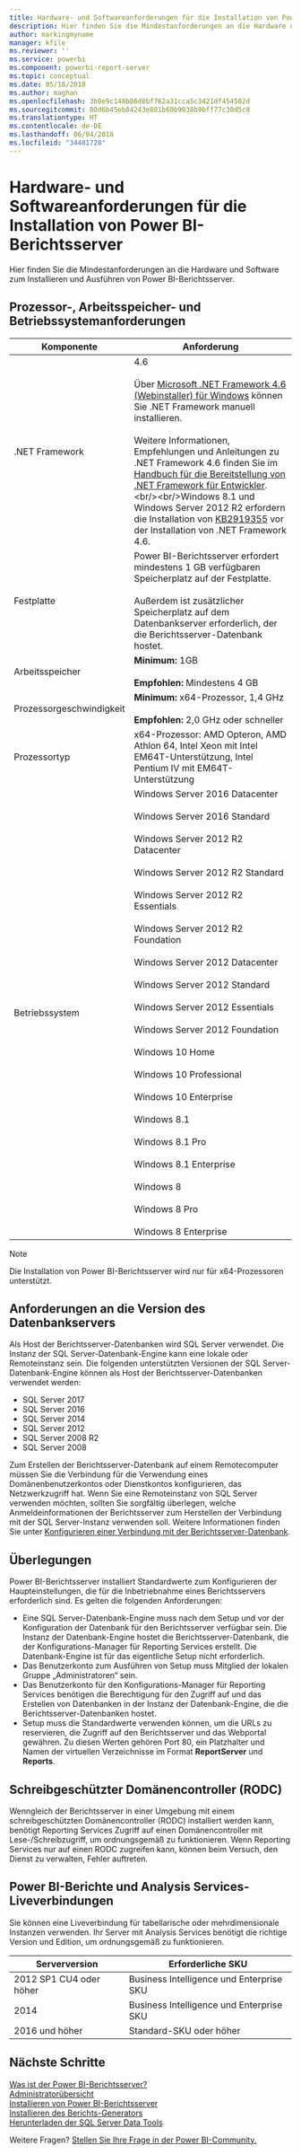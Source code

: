 ```yaml
---
title: Hardware- und Softwareanforderungen für die Installation von Power BI-Berichtsserver
description: Hier finden Sie die Mindestanforderungen an die Hardware und Software zum Installieren und Ausführen von Power BI-Berichtsserver.
author: markingmyname
manager: kfile
ms.reviewer: ''
ms.service: powerbi
ms.component: powerbi-report-server
ms.topic: conceptual
ms.date: 05/18/2018
ms.author: maghan
ms.openlocfilehash: 3b0e9c148b86d8bf762a31cca5c3421df454502d
ms.sourcegitcommit: 80d6b45eb84243e801b60b9038b9bff77c30d5c8
ms.translationtype: HT
ms.contentlocale: de-DE
ms.lasthandoff: 06/04/2018
ms.locfileid: "34481728"
---
```

# <a name="hardware-and-software-requirements-for-installing-power-bi-report-server"></a>Hardware- und Softwareanforderungen für die Installation von Power BI-Berichtsserver
Hier finden Sie die Mindestanforderungen an die Hardware und Software zum Installieren und Ausführen von Power BI-Berichtsserver.

## <a name="processor-memory-and-operating-system-requirements"></a>Prozessor-, Arbeitsspeicher- und Betriebssystemanforderungen
| Komponente | Anforderung |
| --- | --- |
| .NET Framework |4.6<br><br>Über [Microsoft .NET Framework 4.6 (Webinstaller) für Windows](http://support.microsoft.com/kb/3045560) können Sie .NET Framework manuell installieren.<br/><br/> Weitere Informationen, Empfehlungen und Anleitungen zu .NET Framework 4.6 finden Sie im [Handbuch für die Bereitstellung von .NET Framework für Entwickler](http://msdn.microsoft.com/library/ee942965\(v=vs.110\).aspx).<br/><br/>Windows 8.1 und Windows Server 2012 R2 erfordern die Installation von [KB2919355](http://support.microsoft.com/kb/2919355) vor der Installation von .NET Framework 4.6. |
| Festplatte |Power BI-Berichtsserver erfordert mindestens 1 GB verfügbaren Speicherplatz auf der Festplatte.<br><br>Außerdem ist zusätzlicher Speicherplatz auf dem Datenbankserver erforderlich, der die Berichtsserver-Datenbank hostet. |
| Arbeitsspeicher |**Minimum:** 1GB<br/><br/> **Empfohlen:** Mindestens 4 GB |
| Prozessorgeschwindigkeit |**Minimum:** x64-Prozessor, 1,4 GHz<br/><br/> **Empfohlen:** 2,0 GHz oder schneller |
| Prozessortyp |x64-Prozessor: AMD Opteron, AMD Athlon 64, Intel Xeon mit Intel EM64T-Unterstützung, Intel Pentium IV mit EM64T-Unterstützung |
| Betriebssystem |Windows Server 2016 Datacenter<br><br>Windows Server 2016 Standard<br><br>Windows Server 2012 R2 Datacenter<br><br>Windows Server 2012 R2 Standard<br><br>Windows Server 2012 R2 Essentials<br><br>Windows Server 2012 R2 Foundation<br><br>Windows Server 2012 Datacenter<br><br>Windows Server 2012 Standard<br><br>Windows Server 2012 Essentials<br><br>Windows Server 2012 Foundation<br><br>Windows 10 Home<br><br>Windows 10 Professional<br><br>Windows 10 Enterprise<br><br>Windows 8.1<br><br>Windows 8.1 Pro<br><br>Windows 8.1 Enterprise<br><br>Windows 8<br><br>Windows 8 Pro<br><br>Windows 8 Enterprise |

> [!NOTE]
> Die Installation von Power BI-Berichtsserver wird nur für x64-Prozessoren unterstützt.
> 
> 

## <a name="database-server-version-requirements"></a>Anforderungen an die Version des Datenbankservers
Als Host der Berichtsserver-Datenbanken wird SQL Server verwendet. Die Instanz der SQL Server-Datenbank-Engine kann eine lokale oder Remoteinstanz sein. Die folgenden unterstützten Versionen der SQL Server-Datenbank-Engine können als Host der Berichtsserver-Datenbanken verwendet werden:

* SQL Server 2017
* SQL Server 2016
* SQL Server 2014
* SQL Server 2012
* SQL Server 2008 R2
* SQL Server 2008

Zum Erstellen der Berichtsserver-Datenbank auf einem Remotecomputer müssen Sie die Verbindung für die Verwendung eines Domänenbenutzerkontos oder Dienstkontos konfigurieren, das Netzwerkzugriff hat. Wenn Sie eine Remoteinstanz von SQL Server verwenden möchten, sollten Sie sorgfältig überlegen, welche Anmeldeinformationen der Berichtsserver zum Herstellen der Verbindung mit der SQL Server-Instanz verwenden soll. Weitere Informationen finden Sie unter [Konfigurieren einer Verbindung mit der Berichtsserver-Datenbank](https://docs.microsoft.com/sql/reporting-services/install-windows/configure-a-report-server-database-connection-ssrs-configuration-manager).

## <a name="considerations"></a>Überlegungen
Power BI-Berichtsserver installiert Standardwerte zum Konfigurieren der Haupteinstellungen, die für die Inbetriebnahme eines Berichtsservers erforderlich sind. Es gelten die folgenden Anforderungen:

* Eine SQL Server-Datenbank-Engine muss nach dem Setup und vor der Konfiguration der Datenbank für den Berichtsserver verfügbar sein. Die Instanz der Datenbank-Engine hostet die Berichtsserver-Datenbank, die der Konfigurations-Manager für Reporting Services erstellt. Die Datenbank-Engine ist für das eigentliche Setup nicht erforderlich.
* Das Benutzerkonto zum Ausführen von Setup muss Mitglied der lokalen Gruppe „Administratoren“ sein.
* Das Benutzerkonto für den Konfigurations-Manager für Reporting Services benötigen die Berechtigung für den Zugriff auf und das Erstellen von Datenbanken in der Instanz der Datenbank-Engine, die die Berichtsserver-Datenbanken hostet.
* Setup muss die Standardwerte verwenden können, um die URLs zu reservieren, die Zugriff auf den Berichtsserver und das Webportal gewähren. Zu diesen Werten gehören Port 80, ein Platzhalter und Namen der virtuellen Verzeichnisse im Format **ReportServer** und **Reports**.

## <a name="read-only-domain-controller-rodc"></a>Schreibgeschützter Domänencontroller (RODC)
 Wenngleich der Berichtsserver in einer Umgebung mit einem schreibgeschützten Domänencontroller (RODC) installiert werden kann, benötigt Reporting Services Zugriff auf einen Domänencontroller mit Lese-/Schreibzugriff, um ordnungsgemäß zu funktionieren. Wenn Reporting Services nur auf einen RODC zugreifen kann, können beim Versuch, den Dienst zu verwalten, Fehler auftreten.

## <a name="power-bi-reports-and-analysis-services-live-connections"></a>Power BI-Berichte und Analysis Services-Liveverbindungen
Sie können eine Liveverbindung für tabellarische oder mehrdimensionale Instanzen verwenden. Ihr Server mit Analysis Services benötigt die richtige Version und Edition, um ordnungsgemäß zu funktionieren.

| **Serverversion** | **Erforderliche SKU** |
| --- | --- |
| 2012 SP1 CU4 oder höher |Business Intelligence und Enterprise SKU |
| 2014 |Business Intelligence und Enterprise SKU |
| 2016 und höher |Standard-SKU oder höher |

## <a name="next-steps"></a>Nächste Schritte
[Was ist der Power BI-Berichtsserver?](get-started.md)  
[Administratorübersicht](admin-handbook-overview.md)  
[Installieren von Power BI-Berichtsserver](install-report-server.md)  
[Installieren des Berichts-Generators](https://docs.microsoft.com/sql/reporting-services/install-windows/install-report-builder)  
[Herunterladen der SQL Server Data Tools](http://go.microsoft.com/fwlink/?LinkID=616714)

Weitere Fragen? [Stellen Sie Ihre Frage in der Power BI-Community.](https://community.powerbi.com/)

